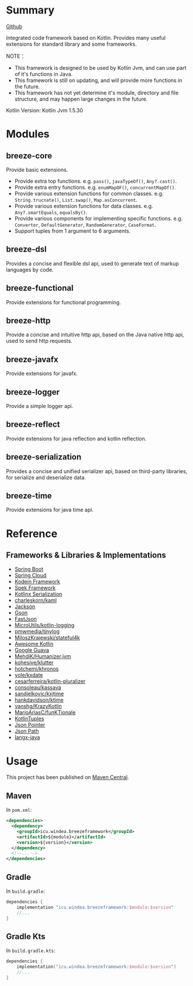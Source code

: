 # Summary

[Github](https://github.com/DragonKnightOfBreeze/Breeze-Framework)

Integrated code framework based on Kotlin. Provides many useful extensions for standard library and some frameworks.

NOTE：

* This framework is designed to be used by Kotlin Jvm, and can use part of it's functions in Java.
* This framework is still on updating, and will provide more functions in the future.
* This framework has not yet determine it's module, directory and file structure, and may happen large changes in the future.

Kotlin Version: Kotlin Jvm 1.5.30

# Modules

## breeze-core

Provide basic extensions.

* Provide extra top functions. e.g. `pass()`, `javaTypeOf()`, `Any?.cast()`.
* Provide extra entry functions. e.g. `enumMapOF()`, `concurrentMapOf()`.
* Provide various extension functions for common classes. e.g. `String.trucnate()`, `List.swap()`, `Map.asConcurrent`.
* Provide various extension functions for data classes. e.g. `Any?.smartEquals`, `equalsBy()`.
* Provide various components for implementing specific functions. e.g. `Converter`, `DefaultGenerator`, `RandomGenerator`, `CaseFormat`.
* Support tuples from 1 argument to 6 arguments.

## breeze-dsl

Provides a concise and flexible dsl api, used to generate text of markup languages by code.

## breeze-functional

Provide extensions for functional programming.

## breeze-http

Provide a concise and intuitive http api, based on the Java native http api, used to send http requests.

## breeze-javafx

Provide extensions for javafx.

## breeze-logger

Provide a simple logger api.

## breeze-reflect

Provide extensions for java reflection and kotlin reflection.

## breeze-serialization

Provides a concise and unified serializer api, based on third-party libraries, for serialize and deserialize data.

## breeze-time

Provide extensions for java time api.

# Reference

## Frameworks & Libraries & Implementations

* [Spring Boot](https://github.com/spring-projects/spring-boot)
* [Spring Cloud](https://github.com/spring-cloud)
* [Kodein Framework](https://github.com/Kodein-Framework/Kodein-DI)
* [Spek Framework](https://github.com/spekframework/spek)
* [Kotlinx Serialization](https://github.com/Kotlin/kotlinx.serialization)
* [charleskorn/kaml](https://github.com/charleskorn/kaml)
* [Jackson](https://github.com/FasterXML/jackson)
* [Gson](https://github.com/google/gson)
* [FastJson](https://github.com/alibaba/fastjson)
* [MicroUtils/kotlin-logging](https://github.com/MicroUtils/kotlin-logging)
* [pmwmedia/tinylog](https://github.com/pmwmedia/tinylog)
* [MiloszKrajewski/stateful4k](https://github.com/MiloszKrajewski/stateful4k)
* [Awesome Kotlin](https://github.com/KotlinBy/awesome-kotlin)
* [Google Guava](https://github.com/google/guava)
* [MehdiK/Humanizer.jvm](https://github.com/MehdiK/Humanizer.jvm)
* [kohesive/klutter](https://github.com/kohesive/klutter)
* [hotchemi/khronos](https://github.com/hotchemi/khronos)
* [yole/kxdate](https://github.com/yole/kxdate)
* [cesarferreira/kotlin-pluralizer](https://github.com/cesarferreira/kotlin-pluralizer)
* [consoleau/kassava](https://github.com/consoleau/kassava)
* [sandjelkovic/kxjtime](https://github.com/sandjelkovic/kxjtime)
* [hankdavidson/ktime](https://github.com/hankdavidson/ktime)
* [vanshg/KrazyKotlin](https://github.com/vanshg/KrazyKotlin)
* [MarioAriasC/funKTionale](https://github.com/MarioAriasC/funKTionale/tree/master/funktionale-composition)
* [KotlinTuples](https://github.com/enbandari/KotlinTuples)
* [Json Pointer](https://tools.ietf.org/html/rfc6901)
* [Json Path](https://github.com/json-path/JsonPath)
* [langx-java](https://github.com/fangjinuo/langx-java)

# Usage

This project has been published on [Maven Central](https://repo1.maven.org/maven2).

## Maven

In `pom.xml`:

```xml
<dependencies>
  <dependency>
    <groupId>icu.windea.breezeframework</groupId>
    <artifactId>${module}</artifactId>
    <version>${version}</version>
  </dependency>
  <!--...-->
</dependencies>
```

## Gradle

In `build.gradle`:

```groovy
dependencies {
    implementation "icu.windea.breezeframework:$module:$version"
    //...
}
```

## Gradle Kts

In `build.gradle.kts`:

```kotlin
dependencies {
    implementation("icu.windea.breezeframework:$module:$version")
    //...
}
```